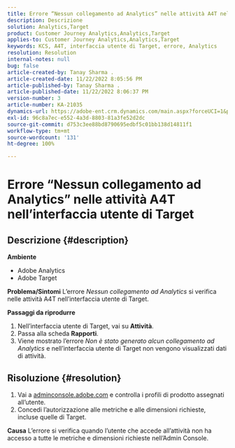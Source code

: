 ```yaml
---
title: Errore “Nessun collegamento ad Analytics” nelle attività A4T nell’interfaccia utente di Target
description: Descrizione
solution: Analytics,Target
product: Customer Journey Analytics,Analytics,Target
applies-to: Customer Journey Analytics,Analytics,Target
keywords: KCS, A4T, interfaccia utente di Target, errore, Analytics
resolution: Resolution
internal-notes: null
bug: false
article-created-by: Tanay Sharma .
article-created-date: 11/22/2022 8:05:56 PM
article-published-by: Tanay Sharma .
article-published-date: 11/22/2022 8:06:37 PM
version-number: 3
article-number: KA-21035
dynamics-url: https://adobe-ent.crm.dynamics.com/main.aspx?forceUCI=1&pagetype=entityrecord&etn=knowledgearticle&id=d5858012-a16a-ed11-9561-6045bd006a22
exl-id: 96c8a7ec-e552-4a3d-8803-81a3fe52d2dc
source-git-commit: d753c3ee88bd8790695edbf5c01bb138d14811f1
workflow-type: tm+mt
source-wordcount: '131'
ht-degree: 100%

---
```


# Errore “Nessun collegamento ad Analytics” nelle attività A4T nell’interfaccia utente di Target

## Descrizione {#description}

<b>Ambiente</b>
- Adobe Analytics
- Adobe Target



<b>Problema/Sintomi</b>
L’errore *Nessun collegamento ad Analytics* si verifica nelle attività A4T nell’interfaccia utente di Target.



<b>Passaggi da riprodurre</b>

1. Nell’interfaccia utente di Target, vai su <b>Attività</b>.
2. Passa alla scheda <b>Rapporti</b>.
3. Viene mostrato l’errore *Non è stato generato alcun collegamento ad Analytics* e nell’interfaccia utente di Target non vengono visualizzati dati di attività.



## Risoluzione {#resolution}


1. Vai a [adminconsole.adobe.com](https://adminconsole.adobe.com/) e controlla i profili di prodotto assegnati all’utente.
2. Concedi l’autorizzazione alle metriche e alle dimensioni richieste, incluse quelle di Target.



<b>Causa</b>
L’errore si verifica quando l’utente che accede all’attività non ha accesso a tutte le metriche e dimensioni richieste nell’Admin Console.
